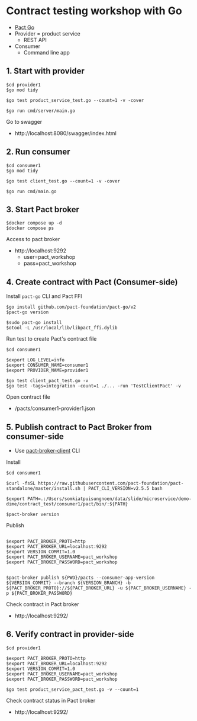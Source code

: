 # Contract testing workshop with Go
* [Pact Go](https://github.com/pact-foundation/pact-go)
* Provider = product service
  * REST API
* Consumer
  * Command line app


## 1. Start with provider
```
$cd provider1
$go mod tidy

$go test product_service_test.go --count=1 -v -cover

$go run cmd/server/main.go
```

Go to swagger 
* http://localhost:8080/swagger/index.html


## 2. Run consumer
```
$cd consumer1
$go mod tidy

$go test client_test.go --count=1 -v -cover

$go run cmd/main.go
```

## 3. Start Pact broker
```
$docker compose up -d
$docker compose ps
```

Access to pact broker
* http://localhost:9292
  * user=pact_workshop
  * pass=pact_workshop

## 4. Create contract with Pact (Consumer-side)

Install `pact-go` CLI and Pact FFI
```
$go install github.com/pact-foundation/pact-go/v2
$pact-go version

$sudo pact-go install
$otool -L /usr/local/lib/libpact_ffi.dylib
```

Run test to create Pact's contract file
```
$cd consumer1

$export LOG_LEVEL=info 
$export CONSUMER_NAME=consumer1
$export PROVIDER_NAME=provider1

$go test client_pact_test.go -v
$go test -tags=integration -count=1 ./... -run 'TestClientPact' -v
```

Open contract file
* /pacts/consumer1-provider1.json

## 5. Publish contract to Pact Broker from consumer-side
* Use [pact-broker-client](https://github.com/pact-foundation/pact-standalone/releases) CLI

Install
```
$cd consumer1

$curl -fsSL https://raw.githubusercontent.com/pact-foundation/pact-standalone/master/install.sh | PACT_CLI_VERSION=v2.5.5 bash

$export PATH=.:/Users/somkiatpuisungnoen/data/slide/microservice/demo-dime/contract_test/consumer1/pact/bin/:${PATH}

$pact-broker version
```

Publish
```

$export PACT_BROKER_PROTO=http
$export PACT_BROKER_URL=localhost:9292
$export VERSION_COMMIT=1.0
$export PACT_BROKER_USERNAME=pact_workshop
$export PACT_BROKER_PASSWORD=pact_workshop


$pact-broker publish ${PWD}/pacts --consumer-app-version ${VERSION_COMMIT} --branch ${VERSION_BRANCH} -b ${PACT_BROKER_PROTO}://${PACT_BROKER_URL} -u ${PACT_BROKER_USERNAME} -p ${PACT_BROKER_PASSWORD}
```

Check contract in Pact broker
* http://localhost:9292/


## 6. Verify contract in provider-side
```
$cd provider1

$export PACT_BROKER_PROTO=http
$export PACT_BROKER_URL=localhost:9292
$export VERSION_COMMIT=1.0
$export PACT_BROKER_USERNAME=pact_workshop
$export PACT_BROKER_PASSWORD=pact_workshop

$go test product_service_pact_test.go -v --count=1
```

Check contract status in Pact broker
* http://localhost:9292/
